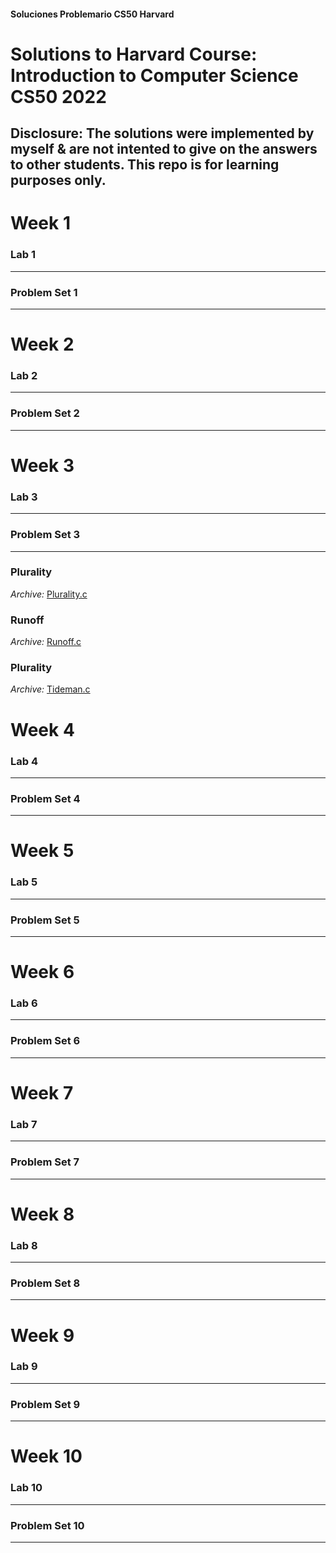 #### Soluciones Problemario CS50 Harvard

# Solutions to Harvard Course: Introduction to Computer Science CS50 2022

## Disclosure: The solutions were implemented by myself & are not intented to give on the answers to other students. This repo is for learning purposes only.

# Week 1

### Lab 1
---

### Problem Set 1
---

# Week 2

### Lab 2
---

### Problem Set 2
---

# Week 3

### Lab 3
---

### Problem Set 3
---

### Plurality
_Archive:_ [Plurality.c](../blob/Week3/plurality.c)

### Runoff
_Archive:_ [Runoff.c](../blob/master/LICENSE)

### Plurality
_Archive:_ [Tideman.c](../blob/master/LICENSE)

# Week 4

### Lab 4
---

### Problem Set 4
---

# Week 5

### Lab 5
---

### Problem Set 5
---

# Week 6

### Lab 6
---

### Problem Set 6
---

# Week 7

### Lab 7
---

### Problem Set 7
---

# Week 8

### Lab 8
---

### Problem Set 8
---

# Week 9

### Lab 9
---

### Problem Set 9
---

# Week 10

### Lab 10
---

### Problem Set 10
---

